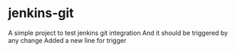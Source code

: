 # jenkins-git

A simple project to test jenkins git integration
And it should be triggered by any change
Added a new line for trigger
